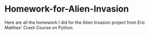 # Homework-for-Alien-Invasion

Here are all the homework I did for the Alien Invasion project from Eric Matthes' Crash Course on Python.
